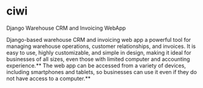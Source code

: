 # ciwi
Django Warehouse CRM and Invoicing WebApp

Django-based warehouse CRM and invoicing web app a powerful tool for managing warehouse operations, customer relationships, and invoices. It is easy to use, highly customizable, and simple in design, making it ideal for businesses of all sizes, even those with limited computer and accounting experience.** The web app can be accessed from a variety of devices, including smartphones and tablets, so businesses can use it even if they do not have access to a computer.**
